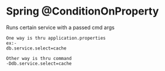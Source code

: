 # Spring @ConditionOnProperty

Runs certain service with a passed cmd args
```
One way is thru application.properties
ex:- 
db.service.select=cache

Other way is thru command
-Ddb.service.select=cache
```